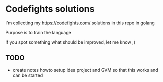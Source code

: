 Codefights solutions
============================
I'm collecting my https://codefights.com/ solutions in this repo in golang

Purpose is to train the language

If you spot something what should be improved, let me know ;)


## TODO
- create notes howto setup idea project and GVM so that this works and can be started